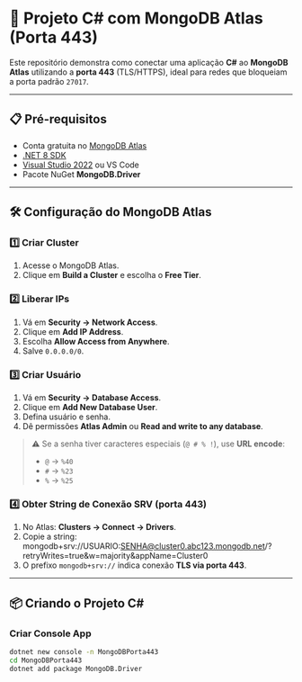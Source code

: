 # 🚀 Projeto C# com MongoDB Atlas (Porta 443)

Este repositório demonstra como conectar uma aplicação **C#** ao **MongoDB Atlas** utilizando a **porta 443** (TLS/HTTPS), ideal para redes que bloqueiam a porta padrão `27017`.

---

## 📋 Pré-requisitos

- Conta gratuita no [MongoDB Atlas](https://www.mongodb.com/atlas)
- [.NET 8 SDK](https://dotnet.microsoft.com/download)
- [Visual Studio 2022](https://visualstudio.microsoft.com/) ou VS Code
- Pacote NuGet **MongoDB.Driver**

---

## 🛠 Configuração do MongoDB Atlas

### 1️⃣ Criar Cluster
1. Acesse o MongoDB Atlas.
2. Clique em **Build a Cluster** e escolha o **Free Tier**.

### 2️⃣ Liberar IPs
1. Vá em **Security → Network Access**.
2. Clique em **Add IP Address**.
3. Escolha **Allow Access from Anywhere**.
4. Salve `0.0.0.0/0`.

### 3️⃣ Criar Usuário
1. Vá em **Security → Database Access**.
2. Clique em **Add New Database User**.
3. Defina usuário e senha.
4. Dê permissões **Atlas Admin** ou **Read and write to any database**.

> ⚠ Se a senha tiver caracteres especiais (`@ # % !`), use **URL encode**:
> - `@` → `%40`
> - `#` → `%23`
> - `%` → `%25`

### 4️⃣ Obter String de Conexão SRV (porta 443)
1. No Atlas: **Clusters → Connect → Drivers**.
2. Copie a string:
   mongodb+srv://USUARIO:SENHA@cluster0.abc123.mongodb.net/?retryWrites=true&w=majority&appName=Cluster0
3. O prefixo `mongodb+srv://` indica conexão **TLS via porta 443**.

---

## 📦 Criando o Projeto C#

### Criar Console App
```bash
dotnet new console -n MongoDBPorta443
cd MongoDBPorta443
dotnet add package MongoDB.Driver


